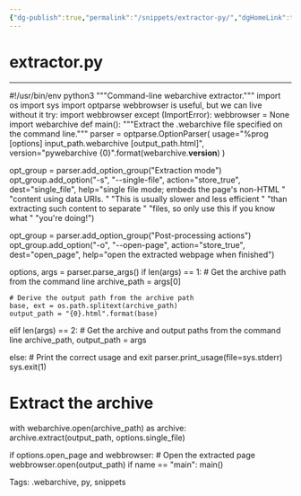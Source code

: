 ```yaml
---
{"dg-publish":true,"permalink":"/snippets/extractor-py/","dgHomeLink":true,"dgPassFrontmatter":false}
---
```


# extractor.py

---
#!/usr/bin/env python3
"""Command-line webarchive extractor."""
import os import sys import optparse
webbrowser is useful, but we can live without it
try: import webbrowser except (ImportError): webbrowser = None
import webarchive
def main(): """Extract the .webarchive file specified on the command line."""
parser = optparse.OptionParser(
    usage="%prog [options] input_path.webarchive [output_path.html]",
    version="pywebarchive {0}".format(webarchive.__version__)
)

opt_group = parser.add_option_group("Extraction mode")
opt_group.add_option("-s", "--single-file",
                     action="store_true", dest="single_file",
                     help="single file mode; embeds the page's non-HTML "
                          "content using data URIs. "
                          "This is usually slower and less efficient "
                          "than extracting such content to separate "
                          "files, so only use this if you know what "
                          "you're doing!")

opt_group = parser.add_option_group("Post-processing actions")
opt_group.add_option("-o", "--open-page",
                     action="store_true", dest="open_page",
                     help="open the extracted webpage when finished")

options, args = parser.parse_args()
if len(args) == 1:
    # Get the archive path from the command line
    archive_path = args[0]

    # Derive the output path from the archive path
    base, ext = os.path.splitext(archive_path)
    output_path = "{0}.html".format(base)

elif len(args) == 2:
    # Get the archive and output paths from the command line
    archive_path, output_path = args

else:
    # Print the correct usage and exit
    parser.print_usage(file=sys.stderr)
    sys.exit(1)

# Extract the archive
with webarchive.open(archive_path) as archive:
    archive.extract(output_path, options.single_file)

if options.open_page and webbrowser:
    # Open the extracted page
    webbrowser.open(output_path)
if name == "main": main()


Tags:
  .webarchive, py, snippets